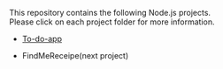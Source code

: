This repository contains the following Node.js projects.  
Please click on each project folder for more information.  
 - [To-do-app](https://github.com/BasileKoko/Node.js/tree/master/to-do-app)

- FindMeReceipe(next project)
